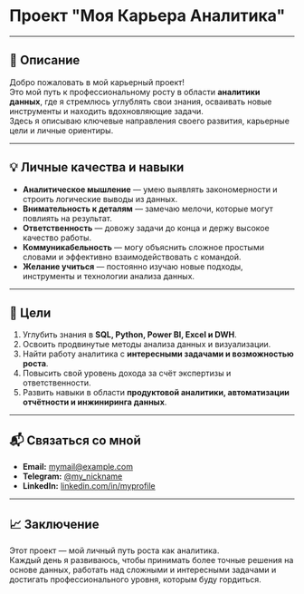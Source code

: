 # Проект "Моя Карьера Аналитика"

---

## 🧭 Описание

Добро пожаловать в мой карьерный проект!  
Это мой путь к профессиональному росту в области **аналитики данных**, где я стремлюсь углублять свои знания, осваивать новые инструменты и находить вдохновляющие задачи.  
Здесь я описываю ключевые направления своего развития, карьерные цели и личные ориентиры.

---

## 💡 Личные качества и навыки

- **Аналитическое мышление** — умею выявлять закономерности и строить логические выводы из данных.  
- **Внимательность к деталям** — замечаю мелочи, которые могут повлиять на результат.  
- **Ответственность** — довожу задачи до конца и держу высокое качество работы.  
- **Коммуникабельность** — могу объяснить сложное простыми словами и эффективно взаимодействовать с командой.  
- **Желание учиться** — постоянно изучаю новые подходы, инструменты и технологии анализа данных.

---

## 🎯 Цели

1. Углубить знания в **SQL, Python, Power BI, Excel и DWH**.  
2. Освоить продвинутые методы анализа данных и визуализации.  
3. Найти работу аналитика с **интересными задачами и возможностью роста**.  
4. Повысить свой уровень дохода за счёт экспертизы и ответственности.  
5. Развить навыки в области **продуктовой аналитики, автоматизации отчётности и инжиниринга данных**.

---

## 📬 Связаться со мной

- **Email:** mymail@example.com  
- **Telegram:** [@my_nickname](https://t.me/my_nickname)  
- **LinkedIn:** [linkedin.com/in/myprofile](https://linkedin.com/in/myprofile)

---

## 📈 Заключение

Этот проект — мой личный путь роста как аналитика.  
Каждый день я развиваюсь, чтобы принимать более точные решения на основе данных, работать над сложными и интересными задачами и достигать профессионального уровня, которым буду гордиться.